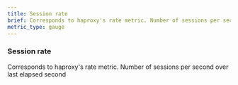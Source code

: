 ```yaml
---
title: Session rate
brief: Corresponds to haproxy's rate metric. Number of sessions per second over last elapsed second
metric_type: gauge
---
```

### Session rate

Corresponds to haproxy's rate metric. Number of sessions per second over last elapsed second